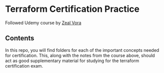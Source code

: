 # Terraform Certification Practice

Followed Udemy course by [Zeal Vora](https://mckinsey.udemy.com/user/cybercorp/)

## Contents

In this repo, you will find folders for each of the important concepts needed for certification. This, along with the notes from the course above, should act as good supplementary material for studying for the terraform certification exam.
